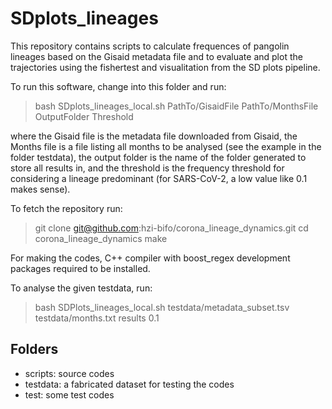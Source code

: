 # SDplots_lineages

This repository contains scripts to calculate frequences of pangolin lineages based on the Gisaid metadata file and to evaluate and plot the trajectories using the fishertest and visualitation from the SD plots pipeline.

To run this software, change into this folder and run:

> bash SDplots\_lineages\_local.sh PathTo/GisaidFile PathTo/MonthsFile OutputFolder Threshold

where the Gisaid file is the metadata file downloaded from Gisaid, the Months file is a file listing all months to be analysed (see the example in the folder testdata), the output folder is the name of the folder generated to store all results in, and the threshold is the frequency threshold for considering a lineage predominant (for SARS-CoV-2, a low value like 0.1 makes sense). 

To fetch the repository run:
> git clone git@github.com:hzi-bifo/corona_lineage_dynamics.git
> cd corona_lineage_dynamics
> make

For making the codes, C++ compiler with boost_regex development packages required to be installed.

To analyse the given testdata, run:

> bash SDPlots\_lineages\_local.sh testdata/metadata_subset.tsv testdata/months.txt results 0.1

## Folders
* scripts: source codes
* testdata: a fabricated dataset for testing the codes
* test: some test codes

  
